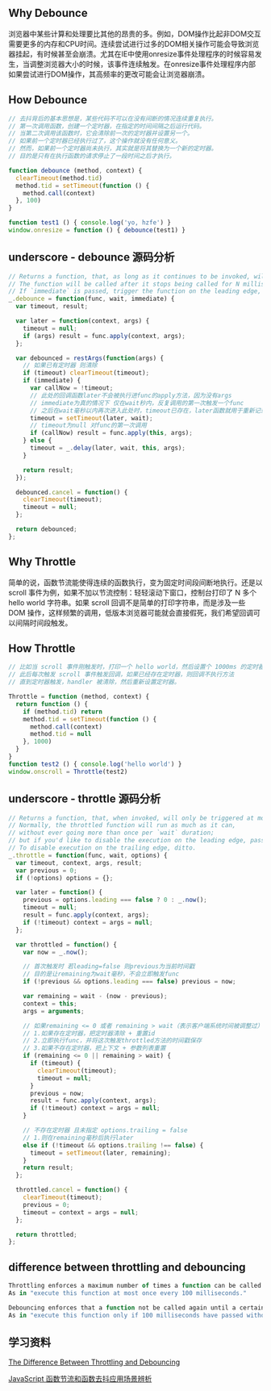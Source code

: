 ## Why Debounce
浏览器中某些计算和处理要比其他的昂贵的多。例如，DOM操作比起非DOM交互需要更多的内存和CPU时间。连续尝试进行过多的DOM相关操作可能会导致浏览器挂起，有时候甚至会崩溃。尤其在IE中使用onresize事件处理程序的时候容易发生，当调整浏览器大小的时候，该事件连续触发。在onresize事件处理程序内部如果尝试进行DOM操作，其高频率的更改可能会让浏览器崩溃。

## How Debounce
```javascript
// 去抖背后的基本思想是，某些代码不可以在没有间断的情况连续重复执行。
// 第一次调用函数，创建一个定时器，在指定的时间间隔之后运行代码。
// 当第二次调用该函数时，它会清除前一次的定时器并设置另一个。
// 如果前一个定时器已经执行过了，这个操作就没有任何意义。
// 然而，如果前一个定时器尚未执行，其实就是将其替换为一个新的定时器。
// 目的是只有在执行函数的请求停止了一段时间之后才执行。

function debounce (method, context) {
  clearTimeout(method.tid)
  method.tid = setTimeout(function () {
    method.call(context)
  }, 100)
}

function test1 () { console.log('yo, hzfe') }
window.onresize = function () { debounce(test1) }
```

## underscore - debounce 源码分析
```javascript
// Returns a function, that, as long as it continues to be invoked, will not be triggered.
// The function will be called after it stops being called for N milliseconds.
// If `immediate` is passed, trigger the function on the leading edge, instead of the trailing.
_.debounce = function(func, wait, immediate) {
  var timeout, result;

  var later = function(context, args) {
    timeout = null;
    if (args) result = func.apply(context, args);
  };

  var debounced = restArgs(function(args) {
    // 如果已有定时器 则清除
    if (timeout) clearTimeout(timeout);
    if (immediate) {
      var callNow = !timeout;
      // 此处的回调函数later不会被执行进func的apply方法，因为没有args
      // immediate为真的情况下 仅在wait秒内，反复调用的第一次触发一个func
      // 之后在wait毫秒以内再次进入此处时，timeout已存在，later函数就用于重新记录新的定时器
      timeout = setTimeout(later, wait);
      // timeout为null 对func的第一次调用
      if (callNow) result = func.apply(this, args);
    } else {
      timeout = _.delay(later, wait, this, args);
    }

    return result;
  });

  debounced.cancel = function() {
    clearTimeout(timeout);
    timeout = null;
  };

  return debounced;
};
```

## Why Throttle
简单的说，函数节流能使得连续的函数执行，变为固定时间段间断地执行。还是以 scroll 事件为例，如果不加以节流控制：轻轻滚动下窗口，控制台打印了 N 多个 hello world 字符串。如果 scroll 回调不是简单的打印字符串，而是涉及一些 DOM 操作，这样频繁的调用，低版本浏览器可能就会直接假死，我们希望回调可以间隔时间段触发。

## How Throttle
```javascript
// 比如当 scroll 事件刚触发时，打印一个 hello world，然后设置个 1000ms 的定时器
// 此后每次触发 scroll 事件触发回调，如果已经存在定时器，则回调不执行方法
// 直到定时器触发，handler 被清除，然后重新设置定时器。

Throttle = function (method, context) {
  return function () {
    if (method.tid) return
    method.tid = setTimeout(function () {
      method.call(context)
      method.tid = null
    }, 1000)
  }
}
function test2 () { console.log('hello world') }
window.onscroll = Throttle(test2)
```

## underscore - throttle 源码分析
```javascript
// Returns a function, that, when invoked, will only be triggered at most once during a given window of time.
// Normally, the throttled function will run as much as it can,
// without ever going more than once per `wait` duration;
// but if you'd like to disable the execution on the leading edge, pass `{leading: false}`.
// To disable execution on the trailing edge, ditto.
_.throttle = function(func, wait, options) {
  var timeout, context, args, result;
  var previous = 0;
  if (!options) options = {};

  var later = function() {
    previous = options.leading === false ? 0 : _.now();
    timeout = null;
    result = func.apply(context, args);
    if (!timeout) context = args = null;
  };

  var throttled = function() {
    var now = _.now();

    // 首次触发时 若leading=false 则previous为当前时间戳
    // 目的是让remaining为wait毫秒，不会立即触发func
    if (!previous && options.leading === false) previous = now;

    var remaining = wait - (now - previous);
    context = this;
    args = arguments;

    // 如果remaining <= 0 或者 remaining > wait（表示客户端系统时间被调整过）时
    // 1.如果存在定时器，把定时器清除 + 重置id
    // 2.立即执行func，并将这次触发throttled方法的时间戳保存
    // 3.如果不存在定时器，把上下文 + 参数列表重置
    if (remaining <= 0 || remaining > wait) {
      if (timeout) {
        clearTimeout(timeout);
        timeout = null;
      }
      previous = now;
      result = func.apply(context, args);
      if (!timeout) context = args = null;
    }

    // 不存在定时器 且未指定 options.trailing = false
    // 1.则在remaining毫秒后执行later
    else if (!timeout && options.trailing !== false) {
      timeout = setTimeout(later, remaining);
    }
    return result;
  };

  throttled.cancel = function() {
    clearTimeout(timeout);
    previous = 0;
    timeout = context = args = null;
  };

  return throttled;
};
```

## difference between throttling and debouncing
```javascript
Throttling enforces a maximum number of times a function can be called over time.
As in "execute this function at most once every 100 milliseconds."

Debouncing enforces that a function not be called again until a certain amount of time has passed without it being called.
As in "execute this function only if 100 milliseconds have passed without it being called."
```

## 学习资料
[The Difference Between Throttling and Debouncing](https://css-tricks.com/the-difference-between-throttling-and-debouncing/)

[JavaScript 函数节流和函数去抖应用场景辨析](https://github.com/hanzichi/underscore-analysis/issues/20)
